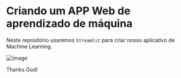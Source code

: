 # Criando um APP Web de aprendizado de máquina

Neste repositório usaremos `Streamlit` para criar nosso aplicativo de Machine Learning.


![image](https://user-images.githubusercontent.com/69597971/194786288-56b2ec9e-1dc8-4b91-9dca-633c454a45bd.png)




Thanks God! 
